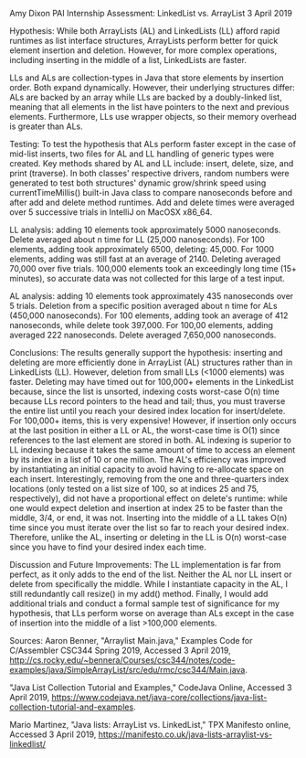 Amy Dixon
PAI Internship Assessment: LinkedList vs. ArrayList
3 April 2019

Hypothesis: While both ArrayLists (AL) and LinkedLists (LL) afford rapid runtimes as list interface structures, ArrayLists perform better for quick element insertion and deletion. However, for more complex operations, including inserting in the middle of a list, LinkedLists are faster. 

LLs and ALs are collection-types in Java that store elements by insertion order. Both expand dynamically. However, their underlying structures differ: ALs are backed by an array while LLs are backed by a doubly-linked list, meaning that all elements in the list have pointers to the next and previous elements. Furthermore, LLs use wrapper objects, so their memory overhead is greater than ALs. 

Testing: To test the hypothesis that ALs perform faster except in the case of mid-list inserts, two files for AL and LL handling of generic<T> types were created. Key methods shared by AL and LL include: insert, delete, size, and print (traverse). In both classes' respective drivers, random numbers were generated to test both structures' dynamic grow/shrink speed using currentTimeMillis() built-in Java class to compare nanoseconds before and after add and delete method runtimes. Add and delete times were averaged over 5 successive trials in IntelliJ on MacOSX x86_64. 

LL analysis: adding 10 elements took approximately 5000 nanoseconds. Delete averaged about n time for LL (25,000 nanoseconds). For 100 elements, adding took approximately 6500, deleting: 45,000. For 1000 elements, adding was still fast at an average of 2140. Deleting averaged 70,000 over five trials. 100,000 elements took an exceedingly long time (15+ minutes), so accurate data was not collected for this large of a test input. 

AL analysis: adding 10 elements took approximately 435 nanoseconds over 5 trials. Deletion from a specific position averaged about n time for ALs (450,000 nanoseconds). For 100 elements, adding took an average of 412 nanoseconds, while delete took 397,000. For 100,00 elements, adding averaged 222 nanoseconds. Delete averaged 7,650,000 nanoseconds. 

Conclusions: The results generally support the hypothesis: inserting and deleting are more efficiently done in ArrayList (AL) structures rather than in LinkedLists (LL). However, deletion from small LLs (<1000 elements) was faster. Deleting may have timed out for 100,000+ elements in the LinkedList because, since the list is unsorted, indexing costs worst-case O(n) time because LLs record pointers to the head and tail; thus, you must traverse the entire list until you reach your desired index location for insert/delete. For 100,000+ items, this is very expensive! However, if insertion only occurs at the last position in either a LL or AL, the worst-case time is O(1) since references to the last element are stored in both. AL indexing is superior to LL indexing because it takes the same amount of time to access an element by its index in a list of 10 or one million. The AL's efficiency was improved by instantiating an initial capacity to avoid having to re-allocate space on each insert. Interestingly, removing from the one and three-quarters index locations (only tested on a list size of 100, so at indices 25 and 75, respectively), did not have a proportional effect on delete's runtime: while one would expect deletion and insertion at index 25 to be faster than the middle, 3/4, or end, it was not. Inserting into the middle of a LL takes O(n) time since you must iterate over the list so far to reach your desired index. Therefore, unlike the AL, inserting or deleting in the LL is O(n) worst-case since you have to find your desired index each time.  

Discussion and Future Improvements: The LL implementation is far from perfect, as it only adds to the end of the list. Neither the AL nor LL insert or delete from specifically the middle. While I instantiate capacity in the AL, I still redundantly call resize() in my add() method. Finally, I would add additional trials and conduct a formal sample test of significance for my hypothesis, that LLs perform worse on average than ALs except in the case of insertion into the middle of a list >100,000 elements. 

Sources:
Aaron Benner, "Arraylist Main.java," Examples Code for C/Assembler CSC344 Spring 2019, Accessed 3 April 2019, http://cs.rocky.edu/~bennera/Courses/csc344/notes/code-examples/java/SimpleArrayList/src/edu/rmc/csc344/Main.java. 
 
"Java List Collection Tutorial and Examples," CodeJava Online, Accessed 3 April 2019, https://www.codejava.net/java-core/collections/java-list-collection-tutorial-and-examples. 

Mario Martinez, "Java lists: ArrayList vs. LinkedList," TPX Manifesto online, Accessed 3 April 2019, https://manifesto.co.uk/java-lists-arraylist-vs-linkedlist/ 